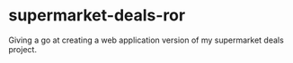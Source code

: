 supermarket-deals-ror
=====================

Giving a go at creating a web application version of my supermarket deals project. 
